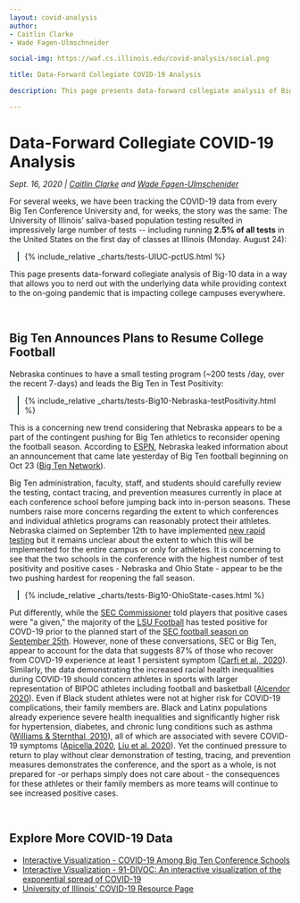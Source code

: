 ```yaml
---
layout: covid-analysis
author:
- Caitlin Clarke
- Wade Fagen-Ulmschneider

social-img: https://waf.cs.illinois.edu/covid-analysis/social.png

title: Data-Forward Collegiate COVID-19 Analysis

description: This page presents data-forward collegiate analysis of Big-10 data in a way that allows you to nerd out with the underlying data while providing context to the on-going pandemic that is impacting college campuses everywhere.

---
```


<link rel="stylesheet" href="css.css">

<h1 style="margin-bottom: 0px">Data-Forward Collegiate COVID-19 Analysis</h1>
<p>
  <i>
  Sept. 16, 2020 | <a href="https://sociology.illinois.edu/directory/profile/vitosky">Caitlin Clarke</a> and <a href="https://waf.cs.illinois.edu/">Wade Fagen-Ulmschenider</a>
  </i>
</p>

For several weeks, we have been tracking the COVID-19 data from every Big Ten Conference University and, for weeks, the story was the same: The University of Illinois’ saliva-based population testing resulted in impressively large number of tests -- including running **2.5% of all tests** in the United States on the first day of classes at Illinois (Monday. August 24):


<div style="margin-left: 3%; margin-right: 5%; padding-left: 2%;  border-left: solid 2px hsl(173, 30%, 20%); ">
{% include_relative _charts/tests-UIUC-pctUS.html %}
</div>

This page presents data-forward collegiate analysis of Big-10 data in a way that allows you to nerd out with the underlying data while providing context to the on-going pandemic that is impacting college campuses everywhere.

<br>

## Big Ten Announces Plans to Resume College Football

Nebraska continues to have a small testing program (~200 tests /day, over the recent 7-days) and leads the Big Ten in Test Positivity:

<div style="margin-left: 3%; margin-right: 5%; padding-left: 2%;  border-left: solid 2px hsl(173, 30%, 20%); ">
<div id="sizer"></div>
{% include_relative _charts/tests-Big10-Nebraska-testPositivity.html %}
</div>

This is a concerning new trend considering that Nebraska appears to be a part of the contingent pushing for Big Ten athletics to reconsider opening the football season. According to [ESPN](https://www.espn.com/college-football/story/_/id/29036650/the-coronavirus-college-sports-ncaa-reopening-plans-latest-news-program-cuts-more), Nebraska leaked information about an announcement that came late yesterday of Big Ten football beginning on Oct 23 ([Big Ten Network](https://bigten.org/news/2020/9/16/the-big-ten-conference-adopts-stringent-medical-protocols-football-season-to-resume-october-23-24-2020.aspx)).

Big Ten administration, faculty, staff, and students should carefully review the testing, contact tracing, and prevention measures currently in place at each conference school before jumping back into in-person seasons. These numbers raise more concerns regarding the extent to which conferences and individual athletics programs can reasonably protect their athletes. Nebraska claimed on September 12th to have implemented [new rapid testing](https://saturdaytradition.com/nebraska-football/report-nebraska-secures-own-rapid-response-covid-19-tests/) but it remains unclear about the extent to which this will be implemented for the entire campus or only for athletes. It is concerning to see that the two schools in the conference with the highest number of test positivity and positive cases - Nebraska and Ohio State - appear to be the two pushing hardest for reopening the fall season.

<div style="margin-left: 3%; margin-right: 5%; padding-left: 2%;  border-left: solid 2px hsl(173, 30%, 20%); ">
{% include_relative _charts/tests-Big10-OhioState-cases.html %}
</div>

Put differently, while the [SEC Commissioner](https://www.espn.com/college-football/story/_/id/29578644/sec-tells-football-players-positive-coronavirus-tests-all-teams-given) told players that positive cases were "a given," the majority of the [LSU Football](https://www.espn.com/college-football/story/_/id/29892180/lsu-coach-ed-orgeron-most-team-contracted-coronavirus) has tested positive for COVD-19 prior to the planned start of the [SEC football season on September 25th](https://www.secsports.com/article/29682732/sec-announces-new-2020-football-schedule#:~:text=Last%20month%2C%20the%20SEC%20established,developments%20related%20to%20COVID%2D19.). However, none of these conversations, SEC or Big Ten, appear to account for the data that suggests 87% of those who recover from COVD-19 experience at least 1 persistent symptom ([Carfi et al., 2020](https://jamanetwork.com/journals/jama/fullarticle/2768351)). Similarly, the data demonstrating the increased racial health inequalities during COVID-19 should concern athletes in sports with larger representation of BIPOC athletes including football and basketball ([Alcendor 2020](https://www.mdpi.com/2077-0383/9/8/2442)). Even if Black student athletes were not at higher risk for COVID-19 complications, their family members are. Black and Latinx populations already experience severe health inequalities and significantly higher risk for hypertension, diabetes, and chronic lung conditions such as asthma ([Williams & Sternthal, 2010](https://journals.sagepub.com/doi/abs/10.1177/0022146510383838)), all of which are associated with severe COVID-19 symptoms ([Apicella 2020](https://www.mdpi.com/2077-0383/9/8/2442), [Liu et al. 2020](https://www.thelancet.com/journals/eclinm/article/PIIS2589-5370(20)30215-7/fulltext)).  Yet the continued pressure to return to play without clear demonstration of testing, tracing, and prevention measures demonstrates the conference, and the sport as a whole, is not prepared for -or perhaps simply does not care about - the consequences for these athletes or their family members as more teams will continue to see increased positive cases. 

<br>

## Explore More COVID-19 Data

- [Interactive Visualization - COVID-19 Among Big Ten Conference Schools](https://waf.cs.illinois.edu/covid-19/)
- [Interactive Visualization - 91-DIVOC: An interactive visualization of the exponential spread of COVID-19](https://91-divoc.com/pages/covid-visualization/)
- [University of Illinois' COVID-19 Resource Page](https://covid19.illinois.edu/)



<script defer src="https://code.jquery.com/jquery-3.5.1.min.js" integrity="sha256-9/aliU8dGd2tb6OSsuzixeV4y/faTqgFtohetphbbj0=" crossorigin="anonymous"></script>
<script defer src="https://cdn.jsdelivr.net/npm/lodash@4.17.19/lodash.min.js" integrity="sha256-Jvh9+A4HNbbWsWl1Dw7kAzNsU3y8elGIjLnUSUNMtLg=" crossorigin="anonymous"></script>
<script defer src="https://d3js.org/d3.v5.min.js" crossorigin="anonymous"></script>

<script defer src="/static/js/d3-tip.js"></script>
<script defer src="src/updated.js"></script>
<script defer src="src/vis.js"></script>
<script defer src="src/vis2.js"></script>
